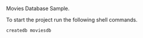 Movies Database Sample.

To start the project run the following shell commands.
```shell
createdb moviesdb
```
